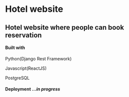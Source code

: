 # Hotel website

<h2>Hotel website where people can book reservation</h2>

<h4>Built with </h4>
<p>Python(Django Rest Framework)</p>
<p>Javascript(ReactJS)</p>
<p>PostgreSQL</p>

<h4>Deployment ...<i>in progress</i></h4>
